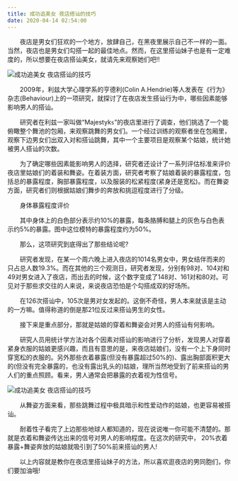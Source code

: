 ```yaml
---
title: 成功追美女 夜店搭讪的技巧
date: 2020-04-14 02:54:00
---
```




　　夜店是男女们狂欢的一个地方，放肆自己，在黑夜里展示自己不一样的一面。当然，夜店也是男女们勾搭一起的最佳地点。然而，在这里搭讪妹子也是有一定难度的，所以想要在夜店搭讪美女，就请先来观察她们吧!!

![成功追美女 夜店搭讪的技巧](/img/64fa5f2926b3d58caee6f4085e6e3466.jpg)

　　2009年，利兹大学心理学系的亨德利(Colin A.Hendrie)等人发表在《行为》杂志(Behaviour)上的一项研究，就探讨了在夜店发生搭讪行为中，哪些因素能够影响男人的搭讪。

　　研究者在利兹一家叫做“Majestyk`s`”的夜店里进行了调查，他们挑选了一个能俯瞰整个舞池的包厢，来观察跳舞的男女们。一个经过训练的观察者坐在包厢里，观察下边男女们出双入对和搭讪跳舞，其中一个主要项目是观察某个姑娘，统计她被男人搭讪的次数。

　　为了确定哪些因素能影响男人的选择，研究者还设计了一系列评估标准来评价夜店里姑娘们的着装和舞姿。在着装方面，研究者考察了姑娘着装的暴露程度，包括总的暴露程度，胸部暴露程度，以及服装的松紧程度(紧身还是宽松)。而在舞姿方面，研究者们则根据姑娘们舞步的奔放和挑逗程度进行了分级。

　　身体暴露程度评价

　　其中身体上的白色部分表示约10%的暴露，每条胳膊和腿上的灰色与白色表示约5%的暴露。图中这位模特的暴露程度约为50%。

　　那么，这项研究到底得出了那些结论呢?

　　研究者发现，在某一个周六晚上进入夜店的1014名男女中，男女结伴而来的只占总人数19.3%。而在其他的三个观测日，研究者发现，分别有98对、104对和49对男女进入了夜店，而出去的时候，这个数字变成了148对、161对和80对。可见对于那些求交往的人来说，来说夜店恐怕是个勾搭成双的好场所。

　　在126次搭讪中，105次是男对女发起的。这倒不奇怪，男人本来就该是主动的一方嘛。值得称道的倒是那21位反过来搭讪男生的女性。

　　接下来是重点部分，那就是姑娘的穿着和舞姿会对男人的搭讪有何影响。

　　研究人员用统计学方法对各个因素对搭讪的影响进行了分析，发现男人对穿着紧身衣服的姑娘更感兴趣，而且有意思的是，来夜店姑娘们，没有一个上下身同时穿宽松的衣服的。另外那些衣着暴露(但没有暴露超过50%的)、露出胸部面积更大的(但没有完全暴露的，也没有露出乳头的)姑娘，理所当然地受到了前来搭讪的男人们的重点照顾。看来，男人通常会把暴露的衣着视为性信号。

![成功追美女 夜店搭讪的技巧](/img/b34c351ee5e03a943e100eee59e86934.jpg)

　　从舞姿方面来看，那些跳舞过程中极具暗示和性爱动作的姑娘，也更容易被搭讪。

　　耐着性子看完了上边那些地球人都知道的，现在说说唯一你可能不清楚的。那就是衣着和舞姿传达出来的信号对男人的影响程度。在这次的研究中， 20%衣着暴露+舞姿奔放的姑娘就吸引到了50%前来搭讪的男人!

　　以上内容就是教你在夜店里搭讪妹子的方法，所以喜欢逛夜店的男同胞们，你们要加油哦!